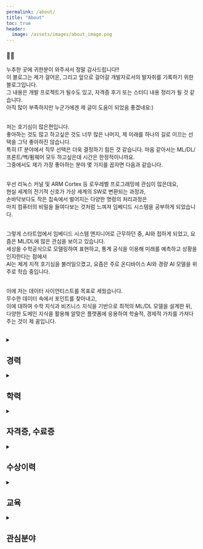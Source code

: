 ```yaml
---
permalink: /about/
title: "About"
toc: true
header:
  image: /assets/images/about_image.png
---
```


<h3>🙋‍♂️</h3>
누추한 곳에 귀한분이 와주셔서 정말 감사드립니다!!<br>
이 블로그는 제가 걸어온, 그리고 앞으로 걸어갈 개발자로서의 발자취를 기록하기 위한 블로그입니다.<br>
그 내용은 개발 프로젝트가 될수도 있고, 자격증 후기 또는 스터디 내용 정리가 될 것 같습니다.<br>
아직 많이 부족하지만 누군가에겐 제 글이 도움이 되었음 좋겠네요:)<br>
<br>

저는 호기심이 많은편입니다.<br>
좋아하는 것도 많고 하고싶은 것도 너무 많은 나머지, 제 미래를 하나의 길로 이끄는 선택을 그닥 좋아하진 않습니다.<br>
특히 IT 분야에서 직무 선택은 더욱 결정하기 힘든 것 같습니다. 마음 같아서는 ML/DL/프론트/백/펌웨어 모두 하고싶은데 시간은 한정적이니까요.<br>
그중에서도 제가 가장 좋아하는 분야 몇 가지를 꼽자면 다음과 같습니다.<br>
<br>

우선 리눅스 커널 및 ARM Cortex 등 로우레벨 프로그래밍에 관심이 많은데요,<br>
현실 세계의 전기적 신호가 가상 세계의 SW로 변환되는 과정과,<br>
손바닥보다도 작은 칩속에서 벌어지는 다양한 명령의 처리과정은<br>
마치 컴퓨터의 비밀을 들여다보는 것처럼 느껴져 임베디드 시스템을 공부하게 되었습니다.<br>
<br>

그렇게 스타트업에서 임베디드 시스템 엔지니어로 근무하던 중, AI와 접하게 되었고, 요즘은 ML/DL에 많은 관심을 보이고 있습니다.<br>
세상을 수학공식으로 모델링하여 표현하고, 통계 공식을 이용해 미래를 예측하고 상황을 인지한다는 점에서<br>
AI는 제게 지적 호기심을 불러일으켰고, 요즘은 주로 온디바이스 AI와 경량 AI 모델을 위주로 학습 중입니다.<br>
<br>

이에 저는 데이터 사이언티스트를 목표로 세웠습니다.<br>
무수한 데이터 속에서 포인트를 찾아내고,<br>
이에 대하여 수학 지식과 비즈니스 지식을 기반으로 최적의 ML/DL 모델을 설계한 뒤,<br>
다양한 도메인 지식을 활용해 알맞은 플랫폼에 응용하여 학술적, 경제적 가치를 가져다주는 것이 제 꿈입니다.<br>
<br>

<details>
<summary><h2>경력</h2></summary>
<a href="http://ceedup.com"><h3>CEEDUP Inc.</h3></a> | <i>2018.11 ~</i><br>
<h3>Embedded System Engineer (Team Lead)**</h3><br>
<ul>
	<li>IoT 분야 임베디드 시스템 엔지니어 (AWS, GCP 기반 모니터링 및 제어 시스템 개발)</li>
	<li>STM32, NRF52, Arduino, Raspberry pi 기반 Peripheral(acc, camera, mic, modem 등) 제어</li>
	<li>BLE 프로파일 및 LTE 기반 MQTT 활용 통신 드라이버 구현</li>
	<li>상황별 가속도 데이터 수집 및 전처리, 유사도 및 위험도 측정 알고리즘 구현</li>
</ul>
</details>

<details>
<summary><h2>학력</h2></summary>
<a href="http://knu.ac.kr"><h3>경북대학교</h3></a> | <i>2013.3 ~ 2020.2</i><br>
<h2>학사, 전자공학부</h2><br>
<ul>
	<li>컴퓨터 및 로봇 비전 연구실 학부 연구생</li>
	라이다센서 (RP Lidar A2) 스캐닝 제어 구현, ROS 및 SLAM 연구<br>
	<li>애플리케이션 동아리 '앱동'</li>
	파이썬 및 C언어 교육 담당. ML/DL 스터디 참여
</ul>
</details>

<details>
<summary><h2>자격증, 수료증</h2></summary>
합격 후기는 자격증 이름을 클릭해주세요<br>
<a href="http://zester926.github.io"><h3>ISTQB CTFL</h3></a> | <i>2018.10</i><br>
<a href="http://zester926.github.io"><h3>OPIc AL</h3></a> | <i>2020.07</i><br>
</details>

<details>
<summary><h2>수상이력</h2></summary>
<h3>제품개발 및 창업분야 우수</h3><br>
<i>2019년 11월 • 영화진흥위원회</i><br>
2019 제7회 문화데이터 활용 경진대회 - 저전력 IoT 문화재 관리 및 보안 디바이스<br>
<br>

<h3>기업부문 장려상</h3><br>
<i>2019년 9월 • 대구테크노파크</i><br>
ICT 스마트 디바이스 전국 공모전 - 저전력 IoT 문화재 관리 및 보안 디바이스<br>
<br>

<h3>대학생부문 SK혁신상</h3><br>
<i>2019년 9월 • SK행복나눔재단</i><br>
2019 소셜벤처 경연대회 - 독거노인 낙상사고 및 고독사 감지 디바이스<br>
<br>

<h3>기술분야 이사장상</h3><br>
<i>2019년 7월 • KT그룹희망나눔재단</i><br>
2019 Social Change Maker 공모전 - 독거노인 낙상사고 및 고독사 감지 디바이스<br>
<br>

<h3>대상</h3><br>
<i>2018년 11월 • 경북대학교 소프트웨어교육센터</i><br>
2018 SW 융합 해커톤 대회 - 아두이노 기반 스마트팜 웹/앱/디바이스 통합 솔루션<br>
</details>

<details>
<summary><h2>교육</h2></summary>
<h3>정보보안 및 SW 테스트 교육</h3> | <i>2020.2.17 ~ 2020.2.19 • 경북대학교 IT 교육센터</i><br>
시큐어 코딩, TDD, SQL injection 및 XSS 등 공격기법 방어  교육<br>
<br>

<h3>2018 ACES 코딩 캠프</h3> | <i>2018.7.23 ~ 2018.8.17 • 임베디드 시스템 아키텍처 및 컴파일러 연구실</i><br>
리눅스 및 알고리즘 연구, ARM binary 분석 및 ISA 설계<br>
<br>

<h3>Google Machine Learning Bootcamp</h3> | <i>2020.10.14 ~ • Google</i><br>
ML/DL 교육, GCP 자격증 교육
<br>
</details>

<details>
<summary><h2>관심분야</h2></summary>
<ul>
	<li>리눅스 커널, RTOS</li>
	<li>온디바이스 AI (엣지 컴퓨팅 및 임베디드 장치에 AI 모델 포팅 등)</li>
	<li>ML/DL (Quantization, pruning 등 모델 경량화)</li>
	<li>데이터 엔지니어링</li>
	<li>Google Cloud Platform</li>
	<li>자료구조 및 알고리즘</li>
</ul>
</details>
